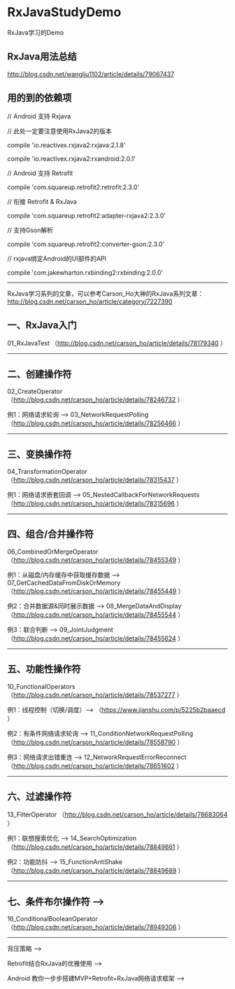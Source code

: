 # RxJavaStudyDemo
RxJava学习的Demo

RxJava用法总结
-------------------------------------------------------------------------------------------------------------------------
http://blog.csdn.net/wangliu1102/article/details/79067437

用的到的依赖项
-------------------------------------------------------------------------------------------------------------------------

// Android 支持 Rxjava

// 此处一定要注意使用RxJava2的版本

compile 'io.reactivex.rxjava2:rxjava:2.1.8'

compile 'io.reactivex.rxjava2:rxandroid:2.0.1'

// Android 支持 Retrofit

compile 'com.squareup.retrofit2:retrofit:2.3.0'

// 衔接 Retrofit & RxJava

compile 'com.squareup.retrofit2:adapter-rxjava2:2.3.0'

// 支持Gson解析

compile 'com.squareup.retrofit2:converter-gson:2.3.0'

// rxjava绑定Android的UI部件的API

compile 'com.jakewharton.rxbinding2:rxbinding:2.0.0'

-------------------------------------------------------------------------------------------------------------------------

RxJava学习系列的文章，可以参考Carson_Ho大神的RxJava系列文章：http://blog.csdn.net/carson_ho/article/category/7227390

一、RxJava入门 
-------------------------------------------------------------------------------------------------------------------------
  
   01_RxJavaTest （http://blog.csdn.net/carson_ho/article/details/78179340 ）

-------------------------------------------------------------------------------------------------------------------------

二、创建操作符 
-------------------------------------------------------------------------------------------------------------------------  
   02_CreateOperator 
            （http://blog.csdn.net/carson_ho/article/details/78246732 ）           
            
            
例1：网络请求轮询 --> 03_NetworkRequestPolling 
            （http://blog.csdn.net/carson_ho/article/details/78256466 ）
            
-------------------------------------------------------------------------------------------------------------------------

三、变换操作符
-------------------------------------------------------------------------------------------------------------------------
   04_TransformationOperator
            （http://blog.csdn.net/carson_ho/article/details/78315437 ）            
            
            
例1：网络请求嵌套回调 --> 05_NestedCallbackForNetworkRequests
            （http://blog.csdn.net/carson_ho/article/details/78315696 ）
             
-------------------------------------------------------------------------------------------------------------------------

四、组合/合并操作符 
-------------------------------------------------------------------------------------------------------------------------
   06_CombinedOrMergeOperator
            （http://blog.csdn.net/carson_ho/article/details/78455349 ）            
            
            
例1：从磁盘/内存缓存中获取缓存数据 --> 07_GetCachedDataFromDiskOrMemory（http://blog.csdn.net/carson_ho/article/details/78455449 ）


例2：合并数据源&同时展示数据 --> 08_MergeDataAndDisplay（http://blog.csdn.net/carson_ho/article/details/78455544 ）


例3：联合判断 --> 09_JointJudgment （http://blog.csdn.net/carson_ho/article/details/78455624 ）

-------------------------------------------------------------------------------------------------------------------------

五、功能性操作符 
-------------------------------------------------------------------------------------------------------------------------
   10_FunctionalOperators （http://blog.csdn.net/carson_ho/article/details/78537277 ）


例1：线程控制（切换/调度）--> （https://www.jianshu.com/p/5225b2baaecd ）


例2：有条件网络请求轮询 --> 11_ConditionNetworkRequestPolling （http://blog.csdn.net/carson_ho/article/details/78558790 ）


例3：网络请求出错重连 --> 12_NetworkRequestErrorReconnect （http://blog.csdn.net/carson_ho/article/details/78651602 ）

-------------------------------------------------------------------------------------------------------------------------

六、过滤操作符 
-------------------------------------------------------------------------------------------------------------------------

  13_FilterOperator （http://blog.csdn.net/carson_ho/article/details/78683064 ）

例1：联想搜索优化 --> 14_SearchOptimization （http://blog.csdn.net/carson_ho/article/details/78849661 ）


例2：功能防抖 --> 15_FunctionAntiShake （http://blog.csdn.net/carson_ho/article/details/78849689 ）

-------------------------------------------------------------------------------------------------------------------------

七、条件布尔操作符 -->
-------------------------------------------------------------------------------------------------------------------------
  16_ConditionalBooleanOperator （http://blog.csdn.net/carson_ho/article/details/78949306 ）

-------------------------------------------------------------------------------------------------------------------------

背压策略 -->

Retrofit结合RxJava的优雅使用 -->


Android 教你一步步搭建MVP+Retrofit+RxJava网络请求框架 -->


